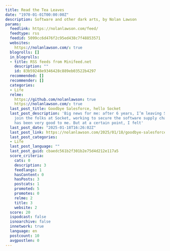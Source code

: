 ```yaml
---
title: Read the Tea Leaves
date: "1970-01-01T00:00:00Z"
description: Software and other dark arts, by Nolan Lawson
params:
  feedlink: https://nolanlawson.com/feed/
  feedtype: rss
  feedid: 5099cc6d476f2c95ed438c7f48853571
  websites:
    https://nolanlawson.com/: true
  blogrolls: []
  in_blogrolls:
  - title: RSS feeds from Minifeed.net
    description: ""
    id: 83b59248e9346428c889eb03522b4297
  recommended: []
  recommender: []
  categories:
  - Life
  relme:
    https://github.com/nolanlawson: true
    https://nolanlawson.com/: true
  last_post_title: Goodbye Salesforce, hello Socket
  last_post_description: 'Big news for me: after 6 years, I’m leaving Salesforce to
    join the folks at Socket, working to secure the software supply chain. Salesforce
    has been very good to me. But at a certain point, I felt'
  last_post_date: "2025-01-18T16:26:02Z"
  last_post_link: https://nolanlawson.com/2025/01/18/goodbye-salesforce-hello-socket/
  last_post_categories:
  - Life
  last_post_language: ""
  last_post_guid: cbaedc561b2f301b2e75d4d212e117a5
  score_criteria:
    cats: 0
    description: 3
    feedlangs: 1
    hasContent: 0
    hasPosts: 3
    postcats: 1
    promoted: 5
    promotes: 0
    relme: 2
    title: 3
    website: 2
  score: 20
  ispodcast: false
  isnoarchive: false
  innetwork: true
  language: en
  postcount: 10
  avgpostlen: 0
---
```

